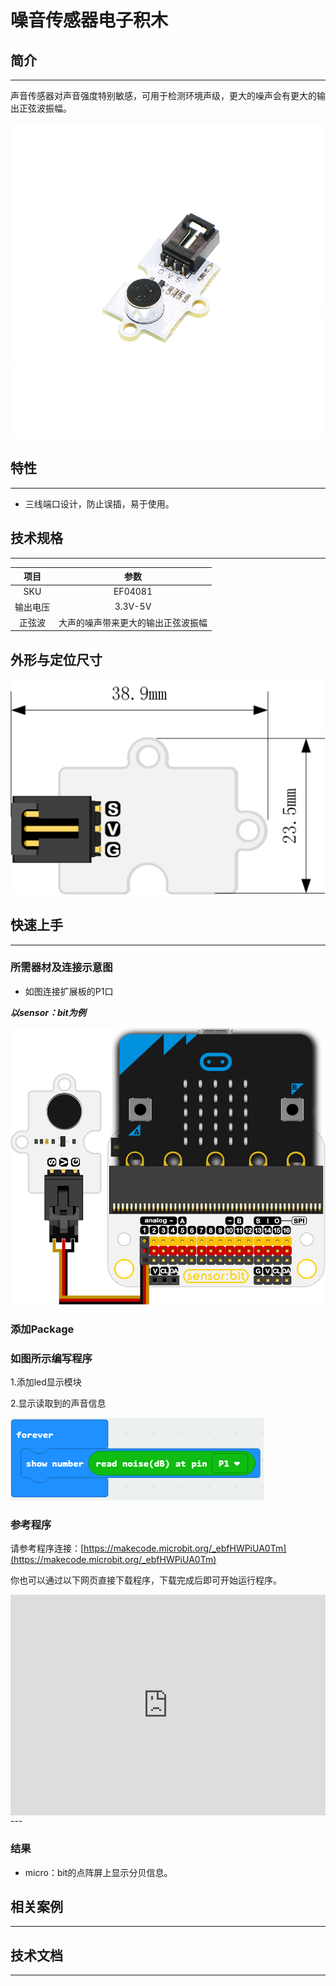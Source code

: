 # 噪音传感器电子积木

## 简介
---
声音传感器对声音强度特别敏感，可用于检测环境声级，更大的噪声会有更大的输出正弦波振幅。

 ![](./images/hP4azP5.png)

## 特性
---
- 三线端口设计，防止误插，易于使用。

## 技术规格
---
项目 | 参数 
:-: | :-: 
SKU|EF04081
输出电压|3.3V-5V
正弦波|大声的噪声带来更大的输出正弦波振幅
## 外形与定位尺寸
 ![](./images/uPRIFLt.png)

## 快速上手
---

### 所需器材及连接示意图

- 如图连接扩展板的P1口

***以sensor：bit为例***

 ![](./images/I9xA8Ms.png)

### 添加Package

### 如图所示编写程序
1.添加led显示模块

2.显示读取到的声音信息

 ![](./images/s2Rucs0.png)

### 参考程序

请参考程序连接：[https://makecode.microbit.org/_ebfHWPiUA0Tm](https://makecode.microbit.org/_ebfHWPiUA0Tm)

你也可以通过以下网页直接下载程序，下载完成后即可开始运行程序。

<div style="position:relative;height:0;padding-bottom:70%;overflow:hidden;"><iframe style="position:absolute;top:0;left:0;width:100%;height:100%;" src="https://makecode.microbit.org/#pub:_ebfHWPiUA0Tm" frameborder="0" sandbox="allow-popups allow-forms allow-scripts allow-same-origin"></iframe></div>  
---

### 结果
- micro：bit的点阵屏上显示分贝信息。
## 相关案例
---

## 技术文档
---
